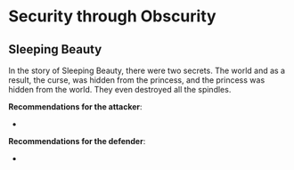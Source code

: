 # Security through Obscurity

## Sleeping Beauty

In the story of Sleeping Beauty, there were two secrets. The world and as a result, the curse, was hidden from the princess, and the princess was hidden from the world. They even destroyed all the spindles.

**Recommendations for the attacker**:

-

**Recommendations for the defender**:

-